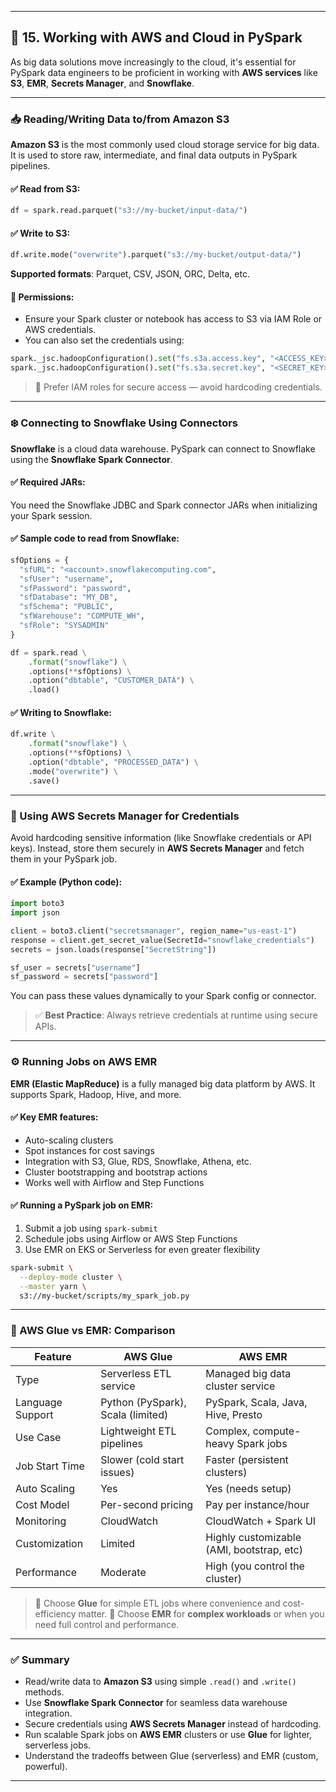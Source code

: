 
---

## 🔐 15. Working with AWS and Cloud in PySpark

As big data solutions move increasingly to the cloud, it's essential for PySpark data engineers to be proficient in working with **AWS services** like **S3**, **EMR**, **Secrets Manager**, and **Snowflake**.

---

### 📥 Reading/Writing Data to/from Amazon S3

**Amazon S3** is the most commonly used cloud storage service for big data. It is used to store raw, intermediate, and final data outputs in PySpark pipelines.

#### ✅ Read from S3:

```python
df = spark.read.parquet("s3://my-bucket/input-data/")
```

#### ✅ Write to S3:

```python
df.write.mode("overwrite").parquet("s3://my-bucket/output-data/")
```

**Supported formats**: Parquet, CSV, JSON, ORC, Delta, etc.

#### 🔐 Permissions:

* Ensure your Spark cluster or notebook has access to S3 via IAM Role or AWS credentials.
* You can also set the credentials using:

```python
spark._jsc.hadoopConfiguration().set("fs.s3a.access.key", "<ACCESS_KEY>")
spark._jsc.hadoopConfiguration().set("fs.s3a.secret.key", "<SECRET_KEY>")
```

> 🔎 Prefer IAM roles for secure access — avoid hardcoding credentials.

---

### ❄️ Connecting to Snowflake Using Connectors

**Snowflake** is a cloud data warehouse. PySpark can connect to Snowflake using the **Snowflake Spark Connector**.

#### ✅ Required JARs:

You need the Snowflake JDBC and Spark connector JARs when initializing your Spark session.

#### ✅ Sample code to read from Snowflake:

```python
sfOptions = {
  "sfURL": "<account>.snowflakecomputing.com",
  "sfUser": "username",
  "sfPassword": "password",
  "sfDatabase": "MY_DB",
  "sfSchema": "PUBLIC",
  "sfWarehouse": "COMPUTE_WH",
  "sfRole": "SYSADMIN"
}

df = spark.read \
    .format("snowflake") \
    .options(**sfOptions) \
    .option("dbtable", "CUSTOMER_DATA") \
    .load()
```

#### ✅ Writing to Snowflake:

```python
df.write \
    .format("snowflake") \
    .options(**sfOptions) \
    .option("dbtable", "PROCESSED_DATA") \
    .mode("overwrite") \
    .save()
```

---

### 🔐 Using AWS Secrets Manager for Credentials

Avoid hardcoding sensitive information (like Snowflake credentials or API keys). Instead, store them securely in **AWS Secrets Manager** and fetch them in your PySpark job.

#### ✅ Example (Python code):

```python
import boto3
import json

client = boto3.client("secretsmanager", region_name="us-east-1")
response = client.get_secret_value(SecretId="snowflake_credentials")
secrets = json.loads(response["SecretString"])

sf_user = secrets["username"]
sf_password = secrets["password"]
```

You can pass these values dynamically to your Spark config or connector.

> ✅ **Best Practice**: Always retrieve credentials at runtime using secure APIs.

---

### ⚙️ Running Jobs on AWS EMR

**EMR (Elastic MapReduce)** is a fully managed big data platform by AWS. It supports Spark, Hadoop, Hive, and more.

#### ✅ Key EMR features:

* Auto-scaling clusters
* Spot instances for cost savings
* Integration with S3, Glue, RDS, Snowflake, Athena, etc.
* Cluster bootstrapping and bootstrap actions
* Works well with Airflow and Step Functions

#### ✅ Running a PySpark job on EMR:

1. Submit a job using `spark-submit`
2. Schedule jobs using Airflow or AWS Step Functions
3. Use EMR on EKS or Serverless for even greater flexibility

```bash
spark-submit \
  --deploy-mode cluster \
  --master yarn \
  s3://my-bucket/scripts/my_spark_job.py
```

---

### 🔄 AWS Glue vs EMR: Comparison

| Feature          | AWS Glue                          | AWS EMR                                   |
| ---------------- | --------------------------------- | ----------------------------------------- |
| Type             | Serverless ETL service            | Managed big data cluster service          |
| Language Support | Python (PySpark), Scala (limited) | PySpark, Scala, Java, Hive, Presto        |
| Use Case         | Lightweight ETL pipelines         | Complex, compute-heavy Spark jobs         |
| Job Start Time   | Slower (cold start issues)        | Faster (persistent clusters)              |
| Auto Scaling     | Yes                               | Yes (needs setup)                         |
| Cost Model       | Per-second pricing                | Pay per instance/hour                     |
| Monitoring       | CloudWatch                        | CloudWatch + Spark UI                     |
| Customization    | Limited                           | Highly customizable (AMI, bootstrap, etc) |
| Performance      | Moderate                          | High (you control the cluster)            |

> 🔎 Choose **Glue** for simple ETL jobs where convenience and cost-efficiency matter.
> 💪 Choose **EMR** for **complex workloads** or when you need full control and performance.

---

### ✅ Summary

* Read/write data to **Amazon S3** using simple `.read()` and `.write()` methods.
* Use **Snowflake Spark Connector** for seamless data warehouse integration.
* Secure credentials using **AWS Secrets Manager** instead of hardcoding.
* Run scalable Spark jobs on **AWS EMR** clusters or use **Glue** for lighter, serverless jobs.
* Understand the tradeoffs between Glue (serverless) and EMR (custom, powerful).

---
